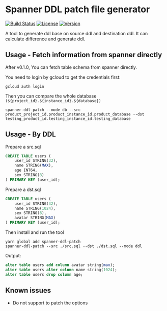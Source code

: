 # Spanner DDL patch file generator

[![Build Status](https://img.shields.io/travis/cuberl/spanner-ddl-patch)](https://travis-ci.org/CuberL/spanner-ddl-patch)
[![License](https://img.shields.io/github/license/cuberl/spanner-ddl-patch?color=blue)](https://github.com/CuberL/spanner-ddl-patch/blob/master/LICENSE)
[![Version](https://img.shields.io/npm/v/spanner-ddl-patch)](https://www.npmjs.com/package/spanner-ddl-patch)

A tool to generate ddl base on source ddl and destination ddl. It can calculate difference and generate ddl.

## Usage - Fetch information from spanner directly

After v0.1.0, You can fetch table schema from spanner directly.

You need to login by gcloud to get the credentials first:

``` shell
gcloud auth login
```

Then you can compare the whole database `(${project_id}.${instance_id}.${database})`

``` shell
spanner-ddl-patch --mode db --src product_project_id.product_instance_id.product_database --dst testing_product_id.testing_instance_id.testing_database
```



## Usage - By DDL

Prepare a src.sql

```sql
CREATE TABLE users (
    user_id STRING(32),
    name STRING(MAX),
    age INT64,
    sex STRING(8)
) PRIMARY KEY (user_id);

```

Prepare a dst.sql
```sql
CREATE TABLE users (
    user_id STRING(32),
    name STRING(1024),
    sex STRING(8),
    avatar STRING(MAX)
) PRIMARY KEY (user_id);
```

Then install and run the tool

``` shell
yarn global add spanner-ddl-patch
spanner-ddl-patch --src ./src.sql --dst ./dst.sql --mode ddl
```

Output: 
``` sql
alter table users add column avatar string(max);
alter table users alter column name string(1024);
alter table users drop column age;
```

## Known issues
- Do not support to patch the options
